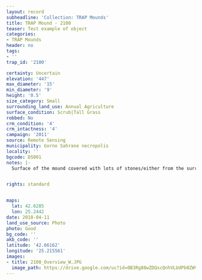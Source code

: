 ```yaml
---
layout: record
subheadline: 'Collection: TRAP Mounds'
title: TRAP Mound - 2100
teaser: Test example of object
categories:
- TRAP Mounds
header: no
tags:
- ''
trap_id: '2100'

certainty: Uncertain
elevation: '447'
max_diameter: '15'
min_diameter: '9'
height: '0.5'
size_category: Small
surrounding_land_use: Annual Agriculture
surface_condition: Scrub|Tall Grass
robbed: No
crm_condition: '4'
crm_intactness: '4'
campaign: '2011'
source: Remote Sensing
municipality: Gorno Sahrane necropolis
locality: ''
bgcode: DS001
notes: |-
  Surface of the mound covered with lots of stones/either from the surrounding pasture or from the mound.


rights: standard


maps:
  lat: 42.6285
  lon: 25.2442
date: 2018-04-11
land_use_source: Photo
photo: Good
bg_code: ''
akb_code: ''
latitude: '42.66162'
longitude: '25.215561'
images:
- title: 2100_Overview_W.JPG
  image_path: https://drive.google.com/uc?id=0B3Rg88wZDQscQnhVLUdPb0ZWVW8
---
```

